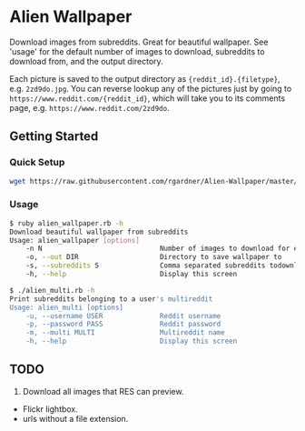 # Alien Wallpaper
Download images from subreddits. Great for beautiful wallpaper. See 'usage' for
the default number of images to download, subreddits to download from, and the
output directory.

Each picture is saved to the output directory as `{reddit_id}.{filetype}`,
e.g. `2zd9do.jpg`. You can reverse lookup any of the pictures just by going to
`https://www.reddit.com/{reddit_id}`, which will take you to its comments page,
e.g. `https://www.reddit.com/2zd9do`.


## Getting Started
### Quick Setup
```bash
wget https://raw.githubusercontent.com/rgardner/Alien-Wallpaper/master/alien_wallpaper.rb
```

### Usage
```bash
$ ruby alien_wallpaper.rb -h
Download beautiful wallpaper from subreddits
Usage: alien_wallpaper [options]
    -n N                             Number of images to download for each subreddit
    -o, --out DIR                    Directory to save wallpaper to
    -s, --subreddits S               Comma separated subreddits todownload images from; the defaults are SFW
    -h, --help                       Display this screen
```

```bash
$ ./alien_multi.rb -h
Print subreddits belonging to a user's multireddit
Usage: alien_multi [options]
    -u, --username USER              Reddit username
    -p, --password PASS              Reddit password
    -m, --multi MULTI                Multireddit name
    -h, --help                       Display this screen
```


## TODO
1. Download all images that RES can preview.
  - Flickr lightbox.
  - urls without a file extension.
